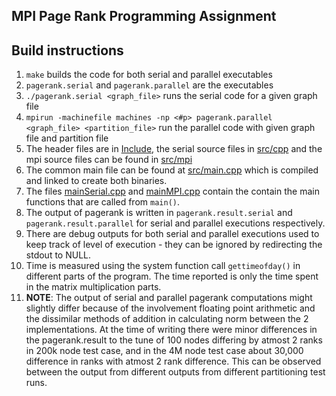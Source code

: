 MPI Page Rank Programming Assignment
--------------------

## Build instructions
1. `make` builds the code for both serial and parallel executables
1. `pagerank.serial` and `pagerank.parallel` are the executables
1. `./pagerank.serial <graph_file>` runs the serial code for a given graph file
1. `mpirun -machinefile machines -np <#p> pagerank.parallel <graph_file> <partition_file>` 
run the parallel code with given graph file and partition file
1. The header files are in [Include](include), the serial source files in [src/cpp](src/cpp)
and the mpi source files can be found in [src/mpi](src/mpi)
1. The common main file can be found at [src/main.cpp](src/main.cpp) which is compiled and
linked to create both binaries.
1. The files [mainSerial.cpp](src/cpp/mainSerial.cpp) and [mainMPI.cpp](src/cpp/mainMPI.cpp) contain
the contain the main functions that are called from `main()`.
1. The output of pagerank is written in `pagerank.result.serial` and `pagerank.result.parallel`
for serial and parallel executions respectively.
1. There are debug outputs for both serial and parallel executions used to keep track of
level of execution - they can be ignored by redirecting the stdout to NULL.
1. Time is measured using the system function call `gettimeofday()` in different parts
of the program. The time reported is only the time spent in the matrix multiplication
parts.
1. **NOTE**: The output of serial and parallel pagerank computations might slightly differ
because of the involvement floating point arithmetic and the dissimilar methods of addition
in calculating norm between the 2 implementations. At the time of writing there were minor
differences in the pagerank.result to the tune of 100 nodes differing by atmost 2 ranks
in 200k node test case, and in the 4M node test case about 30,000 difference in ranks with
atmost 2 rank difference. This can be observed between the output from different outputs
from different partitioning test runs.
